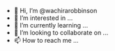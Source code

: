 - 👋 Hi, I’m @wachirarobbinson
- 👀 I’m interested in ...
- 🌱 I’m currently learning ...
- 💞️ I’m looking to collaborate on ...
- 📫 How to reach me ...

<!---
wachirarobbinson/wachirarobbinson is a ✨ special ✨ repository because its `README.md` (this file) appears on your GitHub profile.
You can click the Preview link to take a look at your changes.
--->
